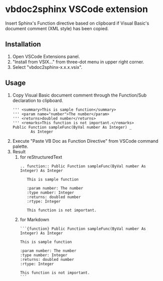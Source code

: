 # vbdoc2sphinx VSCode extension

Insert Sphinx's Function directive based on clipboard if Visual Basic's document comment (XML style) has been copied.

## Installation

1. Open VSCode Extensions panel.
1. "Install from VSIX..." from three-dot menu in upper right corner.
1. Select "vbdoc2sphinx-x.x.x.vsix".

## Usage

1. Copy Visual Basic document comment through the Function/Sub declaration to clipboard.
    ```
    ''' <summary>This is sample function</summary>
    ''' <param name="number">The number</param>
    ''' <returns>doubled number</returns>
    ''' <remarks>This function is not important.</remarks>
    Public Function sampleFunc(ByVal number As Integer) _
            As Integer
    ```
1. Execute "Paste VB Doc as Function Directive" from VSCode command palette.
1. Result
    1. for reStructuredText
        ```
        .. function:: Public Function sampleFunc(ByVal number As Integer) As Integer

           This is sample function

           :param number: The number
           :type number: Integer
           :returns: doubled number
           :rtype: Integer

           This function is not important.
        ```
    1. for Markdown
        ````
        ```{function} Public Function sampleFunc(ByVal number As Integer) As Integer

        This is sample function

        :param number: The number
        :type number: Integer
        :returns: doubled number
        :rtype: Integer

        This function is not important.
        ```
        ````
